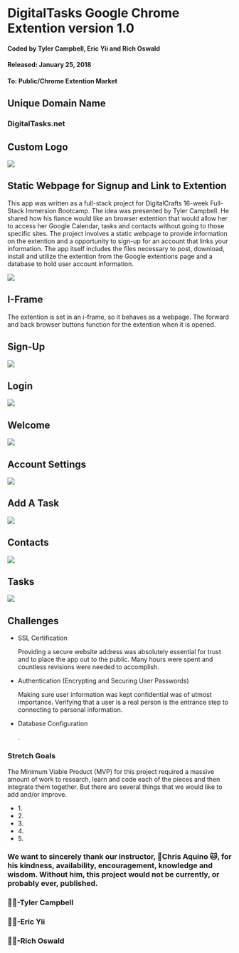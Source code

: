 <h1>DigitalTasks Google Chrome Extention version 1.0</h1>
<h4>Coded by Tyler Campbell, Eric Yii and Rich Oswald</h4>
<h4>Released: January 25, 2018</h4>
<h4>To: Public/Chrome Extention Market</h4>
<h2>Unique Domain Name</h2>
<h3>DigitalTasks.net</h3>
<h2>Custom Logo</h2>
<img src="logo.png">

<h2>Static Webpage for Signup and Link to Extention</h2>

<p>This app was written as a full-stack project for DigitalCrafts 16-week Full-Stack Immersion Bootcamp. The idea was presented by Tyler Campbell. He shared how his fiance would like an browser extention that would allow her to access her Google Calendar, tasks and contacts without going to those specific sites. The project involves a static webpage to provide information on the extention and a opportunity to sign-up for an account that links your information. The app itself includes the files necessary to post, download, install and utilize the extention from the Google extentions page and a database to hold user account information.</p>
<img src="digitaltasks_webpage.png">

<h2>I-Frame</h2>
<p>The extention is set in an i-frame, so it behaves as a webpage. The forward and back browser buttons function for the extention when it is opened.
<h2>Sign-Up</h2>
<img src="sign-up.png">
<h2>Login</h2>
<img src="login.png">
<h2>Welcome</h2>
<img src="welcome.png">
<h2>Account Settings</h2>
<img src="account-settings.png">
<h2>Add A Task</h2>
<img src="add-task.png">
<h2>Contacts</h2>
<img src="contacts.png">
<h2>Tasks</h2>
<img src="task-page.png">


<h2>Challenges</h2>
<ul>
    <li>SSL Certification</li>
    <p>Providing a secure website address was absolutely essential for trust and to place the app out to the public. Many hours were spent and countless revisions were needed to accomplish.</p>
    <li>Authentication (Encrypting and Securing User Passwords)</li>
    <p> Making sure user information was kept confidential was of utmost importance. Verifying that a user is a real person is the entrance step to connecting to personal information. 
    <li>Database Configuration</li>
    <p>.</p>
</ul>  
<h3>Stretch Goals</h3>
<p>The Minimum Viable Product (MVP) for this project required a massive amount of work to research, learn and code each of the pieces and then integrate them together. But there are several things that we would like to add and/or improve.</p>
<ul>
<li>1.</li>
<li>2.</li>
<li>3.</li>
<li>4.</li>
<li>5.</li>
</ul>

<h3>We want to sincerely thank our instructor, 🏓Chris Aquino 🐱, for his kindness, availability, encouragement, knowledge and wisdom. Without him, this project would not be currently, or probably ever, published.</p>

<h3>👏🏻-Tyler Campbell</h3>
<h3>👏🏻-Eric Yii</h3>
<h3>👏🏻-Rich Oswald</h3>